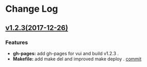 # Change Log

## [v1.2.3(2017-12-26)](https://github.com/Brickies/vui/tree/v1.2.3)

### Features

- **gh-pages:** add gh-pages for vui and build v1.2.3 .
- **Makefile:** add make del and improved make deploy . [commit](https://github.com/Brickies/vui/commit/a60123150cfc994a9f0a581d63d11850ae05ab1d)
